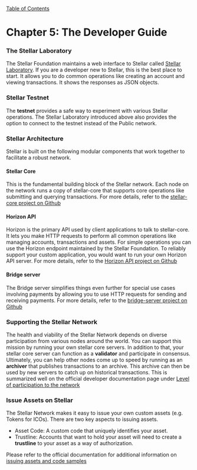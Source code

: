 [Table of Contents](index.md)
# Chapter 5: The Developer Guide
### The Stellar Laboratory
The Stellar Foundation maintains a web interface to Stellar called [Stellar Laboratory](https://www.stellar.org/laboratory/). If you are a developer new to Stellar, this is the best place to start. It allows you to do common operations like creating an account and viewing transactions. It shows the responses as JSON objects.

### Stellar Testnet
The **testnet** provides a safe way to experiment with various Stellar operations. The Stellar Laboratory introduced above also provides the option to connect to the testnet instead of the Public network.

### Stellar Architecture
Stellar is built on the following modular components that work together to facilitate a robust network.
#### Stellar Core
This is the fundamental building block of the Stellar network. Each node on the network runs a copy of stellar-core that supports core operations like submitting and querying transactions. For more details, refer to the [stellar-core project on Github](https://github.com/stellar/stellar-core)
#### Horizon API
Horizon is the primary API used by client applications to talk to stellar-core. It lets you make HTTP requests to perform all common operations like managing accounts, transactions and assets. For simple operations you can use the Horizon endpoint maintained by the Stellar Foundation. To reliably support your custom application, you would want to run your own Horizon API server. For more details, refer to the [Horizon API project on Github](https://github.com/stellar/horizon)
#### Bridge server
The Bridge server simplifies things even further for special use cases involving payments by allowing you to use HTTP requests for sending and receiving payments.
For more details, refer to the [bridge-server project on Github](https://github.com/stellar/bridge-server)
### Supporting the Stellar Network
The health and viability of the Stellar Network depends on diverse participation from various nodes around the world. You can support this mission by running your own stellar core servers. In addition to that, your stellar core server can function as a **validator** and participate in consensus. Ultimately, you can help other nodes come up to speed by running as an **archiver** that publishes transactions to an archive. This archive can then be used by new servers to catch up on historical transactions. This is summarized well on the official developer documentation page under [Level of participation to the network](https://www.stellar.org/developers/stellar-core/software/admin.html#level-of-participation-to-the-network)

### Issue Assets on Stellar
The Stellar Network makes it easy to issue your own custom assets (e.g. Tokens for ICOs). There are two key aspects to issuing assets.
  - Asset Code: A custom code that uniquely identifies your asset.
  - Trustline: Accounts that want to hold your asset will need to create a **trustline** to your asset as a way of authorization.

Please refer to the official documentation for additional information on [issuing assets and code samples](https://www.stellar.org/developers/guides/issuing-assets.html)
